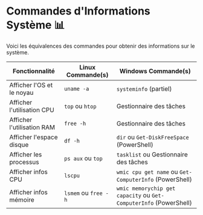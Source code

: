 # Commandes d'Informations Système 📊

Voici les équivalences des commandes pour obtenir des informations sur le système.

| Fonctionnalité             | Linux Commande(s)         | Windows Commande(s)     |
|----------------------------|---------------------------|-------------------------|
| Afficher l'OS et le noyau  | `uname -a`                | `systeminfo` (partiel)  |
| Afficher l'utilisation CPU | `top` ou `htop`           | Gestionnaire des tâches |
| Afficher l'utilisation RAM | `free -h`                 | Gestionnaire des tâches |
| Afficher l'espace disque   | `df -h`                   | `dir` ou `Get-DiskFreeSpace` (PowerShell) |
| Afficher les processus     | `ps aux` ou `top`         | `tasklist` ou Gestionnaire des tâches |
| Afficher infos CPU         | `lscpu`                   | `wmic cpu get name` ou `Get-ComputerInfo` (PowerShell) |
| Afficher infos mémoire     | `lsmem` ou `free -h`      | `wmic memorychip get capacity` ou `Get-ComputerInfo` (PowerShell) | 